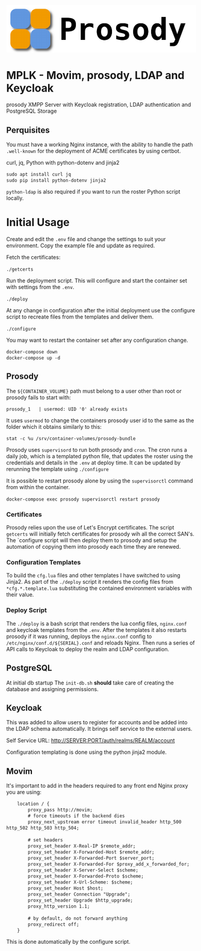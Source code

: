 ![prosody logo](./.assets/prosody_logo.png)

# MPLK - Movim, prosody, LDAP and Keycloak

prosody XMPP Server with Keycloak registration, LDAP authentication and PostgreSQL Storage

## Perquisites

You must have a working Nginx instance, with the ability to handle the path `.well-known` for the deployment of ACME certificates by using certbot.

curl, jq, Python with python-dotenv and jinja2

```shell
sudo apt install curl jq
sudo pip install python-dotenv jinja2
```

`python-ldap` is also required if you want to run the roster Python script locally.

# Initial Usage

Create and edit the `.env` file and change the settings to suit your environment. Copy the example file and update as required.

Fetch the certificates:

`./getcerts`

Run the deployment script. This will configure and start the container set with settings from the `.env`.

`./deploy`

At any change in configuration after the initial deployment use the configure script to recreate files from the templates and deliver them.

`./configure`

You may  want to restart the container set after any configuration change.

```shell
docker-compose down
docker-compose up -d
```

## Prosody

The `${CONTAINER_VOLUME}` path must belong to a user other than root or prosody fails to start with:

```shell
prosody_1   | usermod: UID '0' already exists
```

It uses `usermod` to change the containers prosody user id to the same as the folder which it obtains similarly to this:

```shell
stat -c %u /srv/container-volumes/prosody-bundle
```

Prosody uses `supervisord` to run both prosody and `cron`. The cron runs a daily job, which is a templated python file, that updates the roster using the credentials and details in the `.env` at deploy time. It can be updated by rerunning the template using `./configure`

It is possible to restart prosody alone by using the `supervisorctl` command from within the container.

`docker-compose exec prosody supervisorctl restart prosody`

### Certificates

Prosody relies upon the use of Let's Encrypt certificates. The script `getcerts` will initially fetch certificates for prosody wih all the correct SAN's. The `configure script will then deploy them to prosody and setup the automation of copying them into prosody each time they are renewed.

### Configuration Templates

To build the `cfg.lua` files and other templates I have switched to using Jinja2. As part of the `./deploy` script it renders the config files from `*cfg.*.template.lua` substituting the contained environment variables with their value.

### Deploy Script

The `./deploy` is a bash script that renders the lua config files, `nginx.conf` and keycloak templates from the `.env`. After the templates it also restarts prosody if it was running, deploys the `nginx.conf` config to `/etc/nginx/conf.d/${SERIAL}.conf` and reloads Nginx. Then runs a series of API calls to Keycloak to deploy the realm and LDAP configuration.

## PostgreSQL

At initial db startup The `init-db.sh` __should__ take care of creating the database and assigning permissions.

## Keycloak

This was added to allow users to register for accounts and be added into the LDAP schema automatically. It brings self service to the external users.

Self Service URL: [http://SERVER:PORT/auth/realms/REALM/account](#)

Configuration templating is done using the python jinja2 module.

## Movim

It's important to add in the headers required to any front end Nginx proxy you are using:

```nginx
    location / {
        proxy_pass http://movim;
        # force timeouts if the backend dies
        proxy_next_upstream error timeout invalid_header http_500 http_502 http_503 http_504;

        # set headers
        proxy_set_header X-Real-IP $remote_addr;
        proxy_set_header X-Forwarded-Host $remote_addr;
        proxy_set_header X-Forwarded-Port $server_port;
        proxy_set_header X-Forwarded-For $proxy_add_x_forwarded_for;
        proxy_set_header X-Server-Select $scheme;
        proxy_set_header X-Forwarded-Proto $scheme;
        proxy_set_header X-Url-Scheme: $scheme;
        proxy_set_header Host $host;
        proxy_set_header Connection "Upgrade";
        proxy_set_header Upgrade $http_upgrade;
        proxy_http_version 1.1;

        # by default, do not forward anything
        proxy_redirect off;
    }
```    

This is done automatically by the configure script.
